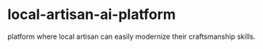 # local-artisan-ai-platform
platform where local artisan can easily modernize their craftsmanship skills.
